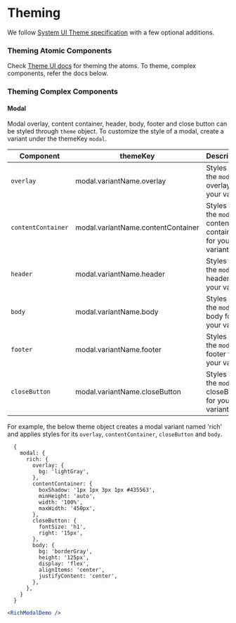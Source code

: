 # Theming

We follow [System UI Theme specification](https://system-ui.com/theme/) with a few optional additions. 

### Theming Atomic Components
Check [Theme UI docs](https://theme-ui.com/theming/) for theming the atoms. To theme, complex components, refer the docs below.

### Theming Complex Components

#### Modal
Modal overlay, content container, header, body, footer and close button can be styled through `theme` object. To customize the style of a modal, create a variant under the themeKey `modal`.

| Component                    | themeKey                             | Description                                                                                           |
| ---------------------------- | ------------------------------------ | ----------------------------------------------------------------------------------------------------- |
| `overlay`                    | modal.variantName.overlay            | Styles for the `modal` overlay for your variant                                                       |
| `contentContainer`           | modal.variantName.contentContainer   | Styles for the `modal` content container for your variant                                             |
| `header`                     | modal.variantName.header             | Styles for the `modal` header for your variant                                                        |
| `body`                       | modal.variantName.body               | Styles for the `modal` body for your variant                                                          |
| `footer`                     | modal.variantName.footer             | Styles for the `modal` footer for your variant                                                        |
| `closeButton`                | modal.variantName.closeButton        | Styles for the `modal` closeButton for your variant                                                   |

For example, the below theme object creates a modal variant named 'rich' and applies styles for its `overlay`, `contentContainer`, `closeButton` and `body`.
```
  {
    modal: {
      rich: {
        overlay: {
          bg: 'lightGray',
        },
        contentContainer: {
          boxShadow: '1px 1px 3px 1px #435563',
          minHeight: 'auto',
          width: '100%',
          maxWidth: '450px',
        },
        closeButton: {
          fontSize: 'h1',
          right: '15px',
        },
        body: {
          bg: 'borderGray',
          height: '125px',
          display: 'flex',
          alignItems: 'center',
          justifyContent: 'center',
        },
      },
    }
  }
```

```.jsx
<RichModalDemo />
```